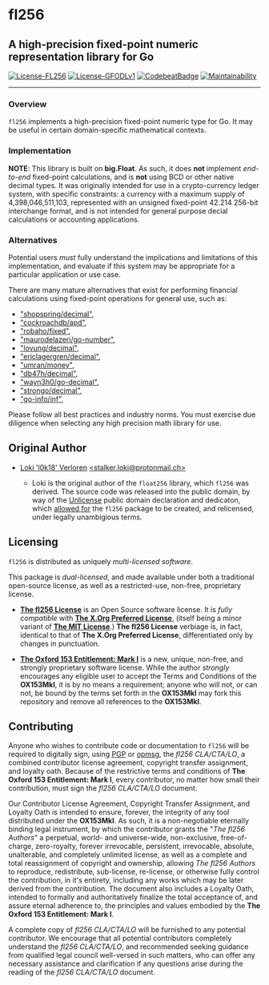 # fl256

## A high-precision fixed-point numeric representation library for Go

[![License-FL256](https://img.shields.io/badge/Open%20Source%20License-fl256-blue.svg)](https://gitlab.gridfinity.com/jeff/fl256/-/blob/master/LICENSE.256)
[![License-GFODLv1](https://img.shields.io/badge/Proprietary%20License-OX153MkI-red.svg)](https://gitlab.gridfinity.com/jeff/fl256/-/blob/master/LICENSE.153)
[![CodebeatBadge](https://codebeat.co/badges/85330b22-1d38-4937-9fd9-c506098f210e)](https://codebeat.co/projects/github-com-johnsonjh-fl256-master)
[![Maintainability](https://api.codeclimate.com/v1/badges/3c7d3ad4cb992d2cd80d/maintainability)](https://codeclimate.com/github/johnsonjh/fl256/maintainability)

---

### Overview

`fl256` implements a high-precision fixed-point numeric type for Go. It may be
useful in certain domain-specific mathematical contexts.

### Implementation

**NOTE**: This library is built on **big.Float**. As such, it does **not**
implement _end-to-end_ fixed-point calculations, and is **not** using BCD or
other native decimal types. It was originally intended for use in a
crypto-currency ledger system, with specific constraints: a currency with a
maximum supply of 4,398,046,511,103, represented with an unsigned fixed-point
42.214 256-bit interchange format, and is not intended for general purpose
decial calculations or accounting applications.

### Alternatives

Potential users _must_ fully understand the implications and limitations of this
implementation, and evaluate if this system may be appropriate for a particular
application or use case.

There are many mature alternatives that exist for performing financial
calculations using fixed-point operations for general use, such as:

- ["shopspring/decimal"](https://github.com/shopspring/decimal),
- ["cockroachdb/apd"](https://github.com/cockroachdb/apd),
- ["robaho/fixed"](https://github.com/robaho/fixed),
- ["maurodelazeri/go-number"](https://github.com/maurodelazeri/go-number),
- ["lovung/decimal"](https://github.com/lovung/decimal),
- ["ericlagergren/decimal"](https://github.com/ericlagergren/decimal),
- ["umran/money"](https://github.com/umran/money),
- ["db47h/decimal"](https://github.com/db47h/decimal),
- ["wayn3h0/go-decimal"](https://github.com/wayn3h0/go-decimal),
- ["strongo/decimal"](https://github.com/strongo/decimal),
- ["go-info/inf"](https://github.com/go-inf/inf),

Please follow all best practices and industry norms. You must exercise
due diligence when selecting any high precision math library for use.

## Original Author

- [Loki 'l0k18' Verloren](https://github.com/l0k18)
  [\<stalker.loki@protonmail.ch\>](mailto:stalker.loki@protonmail.ch)

  - Loki is the original author of the `float256` library, which `fl256` was
    derived. The source code was released into the public domain, by way of the
    [Unlicense](https://unlicense.org) public domain declaration and dedicaton,
    which [allowed for](https://ar.to/2010/01/dissecting-the-unlicense) the `fl256`
    package to be created, and relicensed, under legally unambigious terms.

## Licensing

`fl256` is distributed as uniquely _multi-licensed software_.

This package is _dual-licensed_, and made available under both a traditional
open-source license, as well as a restricted-use, non-free, proprietary license.

- [**The fl256 License**](https://gitlab.gridfinity.com/jeff/fl256/-/blob/master/LICENSE.256)
  is an Open Source software license. It is _fully compatible_ with
  [**The X.Org Preferred License**](https://gitlab.freedesktop.org/xorg/doc/xorg-docs/-/blob/master/general/License.xml),
  (itself being a minor variant of
  [**The MIT License**](https://tldrlegal.com/license/mit-license).) **The fl256
  License** verbiage is, in fact, identical to that of **The X.Org Preferred
  License**, differentiated only by changes in punctuation.

- [**The Oxford 153 Entitlement: Mark I**](https://gitlab.gridfinity.com/jeff/fl256/-/blob/master/LICENSE.153)
  is a new, unique, non-free, and strongly proprietary software license. While
  the author _strongly_ encourages any eligible user to accept the Terms and
  Conditions of the **OX153MkI**, it is by no means a requirement; anyone who
  will not, or can not, be bound by the terms set forth in the **OX153MkI** may
  fork this repository and remove all references to the **OX153MkI**.

## Contributing

Anyone who wishes to contribute code or documentation to `fl256` will be
required to digitally sign, using [PGP](https://www.openpgp.org/) or
[opmsg](https://github.com/stealth/opmsg), the _fl256 CLA/CTA/LO_, a combined
contributor license agreement, copyright transfer assignment, and loyalty oath.
Because of the restrictive terms and conditions of **The Oxford 153 Entitlement:
Mark I**, every contributor, no matter how small their contribution, must sign
the _fl256 CLA/CTA/LO_ document.

Our Contributor License Agreement, Copyright Transfer Assignment, and Loyalty
Oath is intended to ensure, forever, the integrity of any tool distributed under
the **OX153MkI**. As such, it is a non-negotiable eternally binding legal
instrument, by which the contributor grants the "_The fl256 Authors_" a
perpetual, world- and universe-wide, non-exclusive, free-of-charge,
zero-royalty, forever irrevocable, persistent, irrevocable, absolute,
unalterable, and completely unlimited license, as well as a complete and total
reassignment of copyright and ownership, allowing _The fl256 Authors_ to
reproduce, redistribute, sub-license, re-license, or otherwise fully control the
contribution, in it's entirety, including any works which may be later derived
from the contribution. The document also includes a Loyalty Oath, intended to
formally and authoritatively finalize the total acceptance of, and assure
eternal adherence to, the principles and values embodied by the **The Oxford 153
Entitlement: Mark I**.

A complete copy of _fl256 CLA/CTA/LO_ will be furnished to any potential
contributor. We encourage that all potential contributors completely understand
the _fl256 CLA/CTA/LO_, and recommended seeking guidance from qualified legal
council well-versed in such matters, who can offer any necessary assistance and
clarification if any questions arise during the reading of the _fl256
CLA/CTA/LO_ document.
